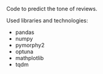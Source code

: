 Code to predict the tone of reviews.

Used libraries and technologies:
- pandas
- numpy
- pymorphy2
- optuna
- mathplotlib
- tqdm
